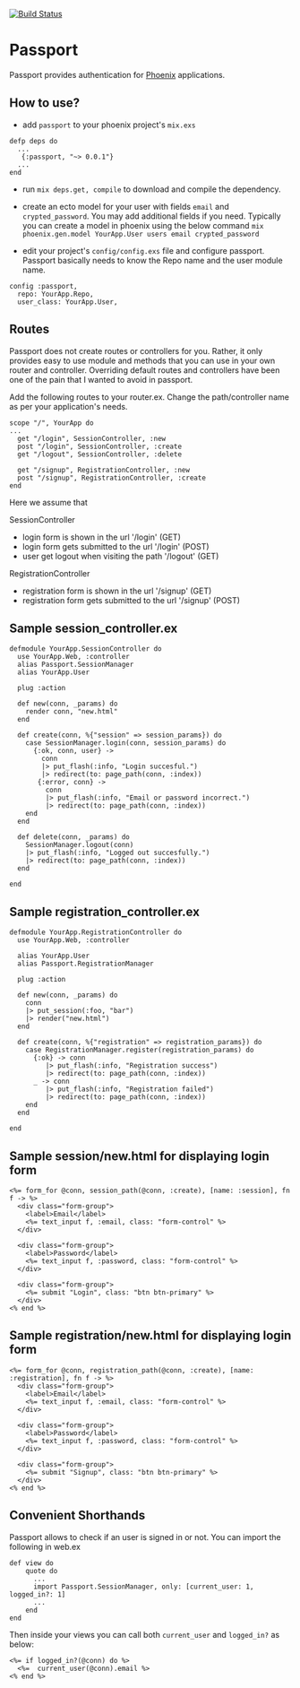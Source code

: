 [![Build Status](https://travis-ci.org/dhosterman/passport.svg?branch=master)](https://travis-ci.org/dhosterman/passport)

Passport
========

Passport provides authentication for [Phoenix](http://github.com/phoenixframework/phoenix) applications.

How to use?
----------

* add `passport` to your phoenix project's `mix.exs`

```
defp deps do
  ...
   {:passport, "~> 0.0.1"}
  ...
end
```

* run `mix deps.get, compile` to download and compile the dependency.

* create an ecto model for your user with fields `email` and `crypted_password`. You may add additional fields if you need. Typically you can create a model in phoenix using the below command
  `mix phoenix.gen.model YourApp.User users email crypted_password`

* edit your project's `config/config.exs` file and configure passport. Passport basically needs to know the Repo name and the user module name.

```  
config :passport,
  repo: YourApp.Repo,
  user_class: YourApp.User,
```

Routes
-----
Passport does not create routes or controllers for you. Rather, it only provides easy to use module and methods that you can use in your own router and controller. Overriding default routes and controllers have been one of the pain that I wanted to avoid in passport.

Add the following routes to your router.ex. Change the path/controller name as per your application's needs.
```
scope "/", YourApp do
...
  get "/login", SessionController, :new
  post "/login", SessionController, :create
  get "/logout", SessionController, :delete

  get "/signup", RegistrationController, :new
  post "/signup", RegistrationController, :create
end
```

Here we assume that

SessionController
* login form is shown in the url '/login' (GET)
* login form gets submitted to the url '/login' (POST)
* user get logout when visiting the path '/logout' (GET)

RegistrationController
* registration form is shown in the url '/signup' (GET)
* registration form gets submitted to the url '/signup' (POST)

Sample session_controller.ex
-------------------

```
defmodule YourApp.SessionController do
  use YourApp.Web, :controller
  alias Passport.SessionManager
  alias YourApp.User

  plug :action

  def new(conn, _params) do
    render conn, "new.html"
  end

  def create(conn, %{"session" => session_params}) do
    case SessionManager.login(conn, session_params) do
      {:ok, conn, user} ->
        conn
        |> put_flash(:info, "Login succesful.")
        |> redirect(to: page_path(conn, :index))
       {:error, conn} ->
         conn
         |> put_flash(:info, "Email or password incorrect.")
         |> redirect(to: page_path(conn, :index))
    end
  end

  def delete(conn, _params) do
    SessionManager.logout(conn)
    |> put_flash(:info, "Logged out succesfully.")
    |> redirect(to: page_path(conn, :index))
  end

end
```

Sample registration_controller.ex
-------------------

```
defmodule YourApp.RegistrationController do
  use YourApp.Web, :controller

  alias YourApp.User
  alias Passport.RegistrationManager

  plug :action

  def new(conn, _params) do
    conn
    |> put_session(:foo, "bar")
    |> render("new.html")
  end

  def create(conn, %{"registration" => registration_params}) do
    case RegistrationManager.register(registration_params) do
      {:ok} -> conn
         |> put_flash(:info, "Registration success")
         |> redirect(to: page_path(conn, :index))
      _ -> conn
         |> put_flash(:info, "Registration failed")
         |> redirect(to: page_path(conn, :index))
    end
  end

end

```

Sample session/new.html for displaying login form
-------------

```
<%= form_for @conn, session_path(@conn, :create), [name: :session], fn f -> %>
  <div class="form-group">
    <label>Email</label>
    <%= text_input f, :email, class: "form-control" %>
  </div>

  <div class="form-group">
    <label>Password</label>
    <%= text_input f, :password, class: "form-control" %>
  </div>

  <div class="form-group">
    <%= submit "Login", class: "btn btn-primary" %>
  </div>
<% end %>
```


Sample registration/new.html for displaying login form
-------------

```
<%= form_for @conn, registration_path(@conn, :create), [name: :registration], fn f -> %>
  <div class="form-group">
    <label>Email</label>
    <%= text_input f, :email, class: "form-control" %>
  </div>

  <div class="form-group">
    <label>Password</label>
    <%= text_input f, :password, class: "form-control" %>
  </div>

  <div class="form-group">
    <%= submit "Signup", class: "btn btn-primary" %>
  </div>
<% end %>
```

Convenient Shorthands
-------------------
Passport allows to check if an user is signed in or not. You can import the following in web.ex

```
def view do
    quote do
      ...
      import Passport.SessionManager, only: [current_user: 1, logged_in?: 1]
      ...
    end
end
```

Then inside your views you can call both `current_user` and `logged_in?` as below:

```
<%= if logged_in?(@conn) do %>
  <%=  current_user(@conn).email %>
<% end %>
```
